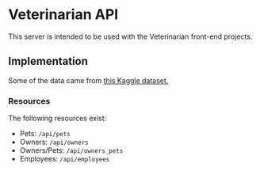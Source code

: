 # Veterinarian API

This server is intended to be used with the Veterinarian front-end projects.

## Implementation

Some of the data came from [this Kaggle dataset.](https://www.kaggle.com/aaronschlegel/seattle-pet-licenses)

### Resources

The following resources exist:

- Pets: `/api/pets`
- Owners: `/api/owners`
- Owners/Pets: `/api/owners_pets`
- Employees: `/api/employees`
